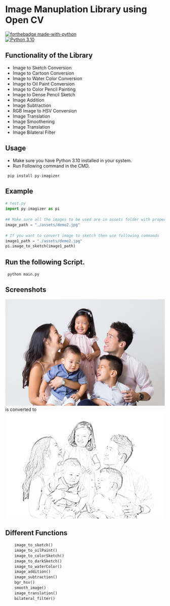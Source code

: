 # Image Manuplation Library using Open CV

[![forthebadge made-with-python](http://ForTheBadge.com/images/badges/made-with-python.svg)](https://www.python.org/)                 
[![Python 3.10](https://img.shields.io/badge/python-3.10-blue.svg)](https://www.python.org/downloads/release/python-360/)   

## Functionality of the Library
- Image to Sketch Conversion
- Image to Cartoon Conversion
- Image to Water Color Conversion
- Image to Oil Paint Conversion
- Image to Color Pencil Painting
- Image to Dense Pencil Sketch
- Image Addition
- Image Subtraction
- RGB Image to HSV Conversion
- Image Translation
- Image Smoothening
- Image Translation
- Image Bilateral Filter



## Usage

- Make sure you have Python 3.10 installed in your system.
- Run Following command in the CMD.
 ```
  pip install py-imagizer
  ```
## Example

 ```python
# test.py
import py-imagizer as pi

## Make sure all the images to be used are in assets folder with proper path
image_path = "./assets/demo2.jpg"

# If you want to convert image to sketch then use following commands
image1_path = "./assets/demo2.jpg"
pi.image_to_sketch(image1_path)
  ```

## Run the following Script.
 ```
  python main.py
 ```

## Screenshots
<img src="./assets/demo2.jpg"><img>
is converted to 
<img src="sketch.jpg">

## Different Functions

```python
    image_to_sketch()
    image_to_oilPaint()
    image_to_colorSketch()
    image_to_darkSketch()
    image_to_waterColor()
    image_addition()
    image_subtraction()
    bgr_hsv()
    smooth_image()
    image_translation()
    bilateral_filter()
```